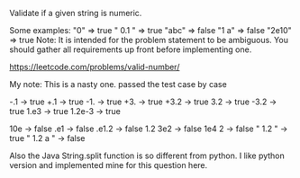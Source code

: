 Validate if a given string is numeric.

Some examples:
"0" => true
" 0.1 " => true
"abc" => false
"1 a" => false
"2e10" => true
Note: It is intended for the problem statement to be ambiguous. You should gather all requirements up front before implementing one.

https://leetcode.com/problems/valid-number/

My note:
This is a nasty one. passed the test case by case

-.1 -> true
+.1 -> true
-1. -> true
+3. -> true
+3.2 -> true
3.2 -> true
-3.2 -> true
1.e3 -> true
1.2e-3 -> true

10e -> false
.e1 -> false
.e1.2 -> false
1.2 3e2 -> false
1e4 2 -> false
"  1.2   " -> true
"  1.2  a " -> false

Also the Java String.split function is so different from python. I like python version and implemented mine for this question here.
